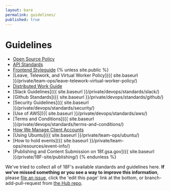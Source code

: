 ```yaml
---
layout: bare
permalink: guidelines/
published: true
---
```


# Guidelines

* [Open Source Policy](https://github.com/18F/open-source-policy)
* [API Standards](https://github.com/18F/api-standards)
* [Frontend Styleguide](https://github.com/18F/frontend-style-guide)
{% unless site.public %}
* [Leave, Telework, and Virtual Worker Policy]({{ site.baseurl }}/private/team-ops/leave-telework-virtual-worker-policy/)
* [Distributed Work Guide](https://docs.google.com/a/gsa.gov/document/d/16ozBoXxTnWutvp63mr5Q8phN21IRFD3LYm3BtgYkQg0/edit)
* [Slack Guidelines]({{ site.baseurl }}/private/devops/standards/slack/)
* [Github Standards]({{ site.baseurl }}/private/devops/standards/github/)
* [Security Guidelines]({{ site.baseurl }}/private/devops/standards/security/)
* [Use of AWS]({{ site.baseurl }}/private/devops/standards/aws/)
* [Terms and Conditions]({{ site.baseurl }}/private/devops/standards/terms-and-conditions/)
* [How We Manage Client Accounts](https://docs.google.com/a/gsa.gov/document/d/1PIgWhoAifBmx6K-ihh8h9HRPQz1Mlj0TKHWv-UNWE-4/)
* [Using Ubuntu]({{ site.baseurl }}/private/team-ops/ubuntu/)
* [How to hold events]({{ site.baseurl }}/private/team-ops/resources/event-info/)
* [Publishing and Content Submission on 18f.gsa.gov]({{ site.baseurl }}/private/18F-site/publishing/)
{% endunless %}

We've tried to collect all of 18F's available standards and guidelines here. **If we've missed something or you see a way to improve this information**, please [file an issue](https://github.com/18F/hub/issues), click the 'edit this page' link at the bottom, or branch-add-pull-request from [the Hub repo](https://github.com/18F/hub).
